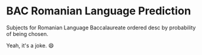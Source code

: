 BAC Romanian Language Prediction
==========================================

Subjects for Romanian Language Baccalaureate ordered desc by probability of being chosen.

Yeah, it's a joke. :smile:
